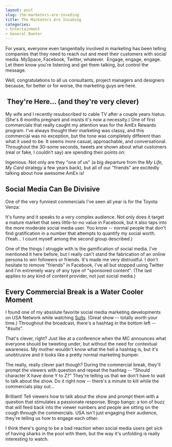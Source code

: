 ```yaml
---
layout: post
slug: the-marketers-are-invading
title: The Marketers Are Invading
categories:
- Entertainment
- General Banter
---
```


For years, everyone even tangentially involved in marketing has been telling companies that they need to reach out and meet their customers with social media. MySpace, Facebook, Twitter, whatever.  Engage, engage, engage. Let them know you're listening and get them talking, but control the message.

Well, congratulations to all us consultants, project managers and designers because, for better or for worse, the marketing guys are here.


##  They're Here... (and they're very clever)


My wife and I recently resubscribed to cable TV after a couple years hiatus. (She's 8 months pregnant and insists it's now a necessity.) One of first commercials that really caught my attention was for the AmEx Rewards program. I've always thought their marketing was classy, and this commercial was no exception, but the tone was completely different than what it used to be. It seems more casual, approachable, and conversational. Throughout the 30-some seconds, tweets are shown about what customers (real or fake, I couldn't say) are spending their points on:

Ingenious. Not only are they "one of us" (a big departure from the _My Life, My Card_ strategy a few years back), but all of our "friends" are excitedly talking about how awesome AmEx is!


## Social Media Can Be Divisive


One of the very funniest commercials I've seen all year is for the Toyota Venza:

It's funny and it speaks to a very complex audience. Not only does it target a mature market that sees little-to-no value in Facebook, but it also taps into the more moderate social media user. You know -- normal people that don't find gratification in a number that attempts to quantify my social worth. (Yeah... I count myself among the second group described.)

One of the things I struggle with is the gamification of social media. I've mentioned it here before, but I really can't stand the fabrication of an online persona to win followers or friends. It's made me very distrustful. I don't hesitate to remove "friends" in Facebook, I've all but stopped using Twitter and I'm extremely wary of any type of "sponsored content". (The last applies to any kind of content provider, not just social media.)


## Every Commercial Break is a Water Cooler Moment


I found one of my absolute favorite social media marketing developments on USA Network while watching [Suits](http://www.usanetwork.com/series/suits/). (Great show -- totally worth your time.) Throughout the broadcast, there's a hashtag in the bottom left -- "#suits".

That's clever, right? Just like at a conference when the MC announces what everyone should be tweeting under, but without the need for contextual awareness. My mother wouldn't know what the hell a hashtag is, but it's unobtrusive and it looks like a pretty normal marketing bumper.

The really, really clever part though? During the commercial break, they'll prompt the viewers with question and repeat the hashtag -- "Should character X have done Y to Z?" They're telling us that we don't have to wait to talk about the show. Do it right now -- there's a minute to kill while the commercials play out...

Brilliant! Tell viewers how to talk about the show and prompt them with a question that stimulates a passionate response. Bingo bango: a ton of buzz that will feed back into the viewer numbers and people are sitting on the cough through the commercials. USA isn't just engaging their audience, they're telling us how to engage each other.

I think there's going to be a bad reaction when social media users get sick of having sharks in the pool with them, but the way it's unfolding is really interesting to watch.
